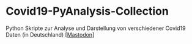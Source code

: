 # Covid19-PyAnalysis-Collection
Python Skripte zur Analyse und Darstellung von verschiedener Covid19 Daten (in Deutschland) [<a rel="me" href="https://mastodontech.de/@icestormfr">Mastodon</a>]
